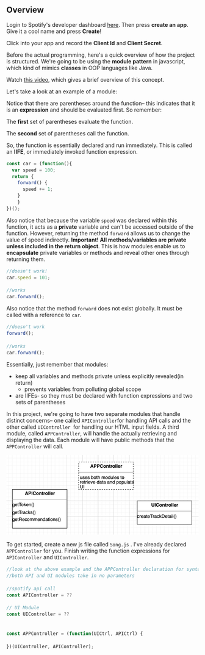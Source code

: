 ## Overview

Login to Spotify's developer dashboard [here](https://developer.spotify.com/dashboard/login). Then press **create an app**. Give it a cool name and press **Create**!

Click into your app and record the **Client Id** and **Client Secret**. 



Before the actual programming, here's a quick overview of how the project is structured. We're going to be using the **module pattern** in javascript, which kind of mimics **classes** in OOP languages like Java. 



Watch [this video](https://www.youtube.com/watch?v=pOfwp6VlnlM), which gives a brief overview of this concept.



Let's take a look at an example of a module:



Notice that there are parentheses around the function– this indicates that it is an **expression** and should be evaluated first. So remember:

The **first** set of parentheses evaluate the function.

The **second** set of parentheses call the function.

So, the function is essentially declared and run immediately. This is called an **IIFE**, or immediately invoked function expression.

```js
const car = (function(){
  var speed = 100;
  return {
  	forward() {
      speed += 1;
    }
	}
})();
```



Also notice that because the variable `speed`  was declared within this function, it acts as a **private** variable and can't be accessed outside of the function. However, returning the method `forward` allows us to change the value of speed indirectly. **Important! All methods/variables are private unless included in the return object**. This is how modules enable us to **encapsulate** private variables or methods and reveal other ones through returning them.

```js
//doesn't work!
car.speed = 101;

//works
car.forward();
```



Also notice that the method `forward`  does not exist globally. It must be called with a reference to `car`. 

```js
//doesn't work
forward();

//works
car.forward();
```



Essentially, just remember that modules:

- keep all variables and methods private unless explicitly revealed(in return)
  - prevents variables from polluting global scope
- are IIFEs- so they must be declared with function expressions and two sets of parentheses



In this project, we're going to have two separate modules that handle distinct concerns– one called `APIController`for handling API calls and the other called `UIController `for handling our HTML input fields.  A third module, called `APPController`,  will handle the actually retrieving and displaying the data. Each module will have public methods that the `APPController`  will call.

![modules](images/modules.png)



To get started, create a new js file called `Song.js` . I've already declared `APPController`  for you. Finish writing the function expressions for `APIController`  and `UIController`. 

```js
//look at the above example and the APPController declaration for syntax
//both API and UI modules take in no parameters

//spotify api call
const APIController = ??

// UI Module
const UIController = ??

  
const APPController = (function(UICtrl, APICtrl) {

})(UIController, APIController);

```





